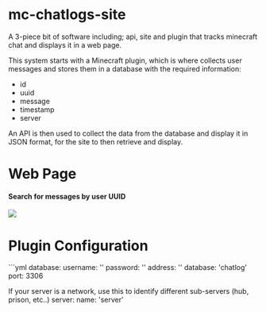 # mc-chatlogs-site
A 3-piece bit of software including; api, site and plugin that tracks minecraft chat and displays it in a web page.

This system starts with a Minecraft plugin, which is where collects user messages and stores them in a database with the required information:
- id
- uuid
- message
- timestamp
- server

An API is then used to collect the data from the database and display it in JSON format, for the site to then retrieve and display.

<h1>Web Page</h1>
<h4>Search for messages by user UUID</h4>
<img src="https://i.imgur.com/UJJuUP9.png"/>

<h1>Plugin Configuration</h1>
```yml
database:
  username: ''
  password: ''
  address: ''
  database: 'chatlog'
  port: 3306

If your server is a network, use this to identify different sub-servers (hub, prison, etc..)
server:
  name: 'server'
```

